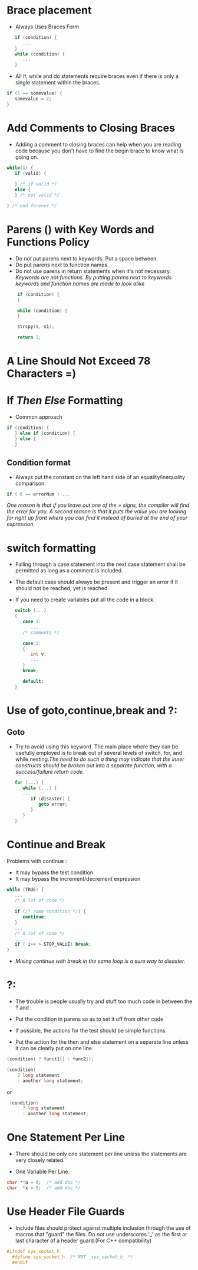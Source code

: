 # Brace placement

* Always Uses Braces Form

```c
   if (condition) {    
      ...                   
   }   
   while (condition) {
      ...                  
   }                     
```

* All if, while and do statements require braces even if there is only a single statement within the braces. 
```c
if (1 == somevalue) {
   somevalue = 2;
}
```
# Add Comments to Closing Braces

* Adding a comment to closing braces can help when you are reading code because you don't have to find the begin brace to know what is going on.

```c
while(1) {
   if (valid) {
  
   } /* if valid */
   else {
   } /* not valid */

} /* end forever */
```

# Parens () with Key Words and Functions Policy

* Do _not_ put parens next to keywords. Put a space between.
* Do put parens next to function names.
* Do not use parens in return statements when it's not necessary.
_Keywords are not functions. By putting parens next to keywords keywords and function names are made to look alike_
```c
    if (condition) {
    }

    while (condition) {
    }

    strcpy(s, s1);

    return 1;
```

# A Line Should Not Exceed 78 Characters =)

# If _Then_ _Else_ Formatting

* Common approach
```c
if (condition) {
   } else if (condition) {
   } else {
   }
```

## Condition format

* Always put the constant on the left hand side of an equality/inequality comparison.

```c
if ( 6 == errorNum ) ...
```

_One reason is that if you leave out one of the = signs, the compiler will find the error for you. A second reason is that it puts the value you are looking for right up front where you can find it instead of buried at the end of your expression._

# switch formatting

* Falling through a case statement into the next case statement shall be permitted as long as a comment is included.

* The default case should always be present and trigger an error if it should not be reached, yet is reached.

* If you need to create variables put all the code in a block.

```c
   switch (...)
   {
      case 1:
         ...
      /* comments */

      case 2:
      {        
         int v;
         ...
      }
      break;

      default:
   }

```

# Use of goto,continue,break and ?:

## Goto

* Try to avoid using this keyword. The main place where they can be usefully employed is to break out of several levels of switch, for, and while nesting._The need to do such a thing may indicate that the inner constructs should be broken out into a separate function, with a success/failure return code._

```c
   for (...) {
      while (...) {
      ...
         if (disaster) {
            goto error;
         } 
      }
   }
```

# Continue and Break

Problems with continue : 
* It may bypass the test condition
* It may bypass the increment/decrement expression

```c
while (TRUE) {
   ...
   /* A lot of code */
   ...
   if (/* some condition */) {
      continue;
   }
   ...
   /* A lot of code */
   ...
   if ( i++ > STOP_VALUE) break;
}
```

* *Mixing continue with break in the same loop is a sure way to disaster.*

# ?:

* The trouble is people usually try and stuff too much code in between the ? and :

* Put the condition in parens so as to set it off from other code
* If possible, the actions for the test should be simple functions.
* Put the action for the then and else statement on a separate line unless it can be clearly put on one line.

```c
(condition) ? funct1() : func2();

(condition)
    ? long statement
    : another long statement;
```

or 

```c
 (condition)
      ? long statement
      : another long statement;
```

# One Statement Per Line
* There should be only one statement per line unless the statements are very closely related.

*  One Variable Per Line. 
```c
char **a = 0;  /* add doc */
char  *x = 0;  /* add doc */
```

# Use Header File Guards

* Include files should protect against multiple inclusion through the use of macros that "guard" the files. Do *not* use underscores '_' as the first or last character of a header guard.(For C++ compatibility)

```c
#ifndef sys_socket_h
  #define sys_socket_h  /* NOT _sys_socket_h_ */
  #endif 
```

